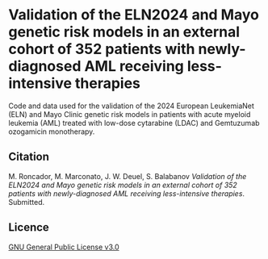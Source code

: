 # Validation of the ELN2024 and Mayo genetic risk models in an external cohort of 352 patients with newly-diagnosed AML receiving less-intensive therapies

Code and data used for the validation of the 2024 European LeukemiaNet (ELN) and Mayo Clinic genetic risk models in patients with acute myeloid leukemia (AML) treated with low-dose cytarabine (LDAC) and Gemtuzumab ozogamicin monotherapy.

## Citation
M. Roncador, M. Marconato, J. W. Deuel, S. Balabanov
_Validation of the ELN2024 and Mayo genetic risk models in an external cohort of 352 patients with newly-diagnosed AML receiving less-intensive therapies_. Submitted.


## Licence
[GNU General Public License v3.0](https://choosealicense.com/licenses/gpl-3.0/)
